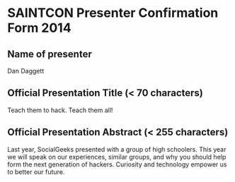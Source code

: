 # SAINTCON Presenter Confirmation Form 2014  

## Name of presenter  
Dan Daggett  

## Official Presentation Title (< 70 characters)  

Teach them to hack. Teach them all!

## Official Presentation Abstract (< 255 characters)

Last year, SocialGeeks presented with a group of high schoolers. This year we will speak on our experiences, similar groups, and why you should help form the next generation of hackers. Curiosity and technology empower us to better our future.
